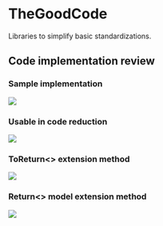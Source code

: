 # TheGoodCode
Libraries to simplify basic standardizations.

## Code implementation review
### Sample implementation
<image src="Images/SampleCode.jpg"/>

### Usable in code reduction
<image src="Images/ExampleOfCodeReduction.jpg"/>

### ToReturn<> extension method
<image src="Images/ToReturn.jpg"/>

### Return<> model extension method
<image src="Images/ReturnModel.jpg"/>